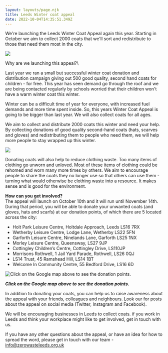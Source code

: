 ```yaml
---
layout: layouts/page.njk
title: Leeds Winter coat appeal
date: 2022-10-04T14:35:51.349Z
---
```

W﻿e're launching the Leeds Winter Coat Appeal again this year. Starting in October we aim to collect 2000 coats that we'll sort and redistribute to those that need them most in the city.

![](/uploads/zwl-coats-edited.png)

Why are we launching this appeal?\

Last year we ran a small but successful winter coat donation and distribution campaign giving out 500 good quality, second hand coats for children - for free.  This year has seen demand go through the roof and we are being contacted regularly by schools worried that their children won't have a warm winter coat this winter. 

Winter can be a difficult time of year for everyone, with increased fuel demands and more time spent inside. So, this years Winter Coat Appeal is going to be bigger than last year. We will also collect coats for all ages.

We aim to collect and distribute 2000 coats this winter and need your help.
By collecting donations of good quality second-hand coats (hats, scarves and gloves) and redistributing them to people who need them, we will help more people to stay wrapped up this winter. 

![](/uploads/zwl-coats-edited-1-.png)

Donating coats will also help to reduce clothing waste. Too many items of clothing go unworn and unloved. Most of these items of clothing could be rehomed and worn many more times by others.  We aim to encourage people to share the coats they no longer use so that others can use them - turning what would otherwise be clothing waste into a resource. It makes sense and is good for the environment.

**How can you get involved?** \
The appeal will launch on October 10th and it will run until November 14th. During that period, you will be able to donate your unwanted coats (and gloves, hats and scarfs) at our donation points, of which there are 5 located across the city:

* Holt Park Leisure Centre, Holtdale Approach, Leeds LS16 7RX
* Wetherby Leisure Centre, Lodge Lane, Wetherby LS22 5FN
* Garforth Leisure Centre, Ninelands Lane, Garforth LS25 1NX
* Morley Leisure Centre, Queensway, LS27 9JP
* Cottingley Children’s Centre, Cottingley Drive, LS110JP
* Morrisons Rothwell, 1 Jail Yard Parade, Rothwell, LS26 0QJ
* LS14 Trust, 45 Ramshead Hill, LS14 1BT
* Welcome In Community Centre, 55 Bedford Drive, LS16 6D

![](/uploads/donation-point-map.png "Click on the Google map above to see the donation points.")

***Click on the Google map above to see the donation points.*** 

In addition to donating your coats, you can help us to raise awareness about the appeal with your friends, colleagues and neighbours. Look our for posts about the appeal on social media (Twitter, Instagram and Facebook). 

We will be encouraging businesses in Leeds to collect coats. if you work in Leeds and think your workplace might like to get involved, get in touch with us. 

If you have any other questions about the appeal, or have an idea for how to spread the word, please get in touch with our team - info@zerowasteleeds.org.uk